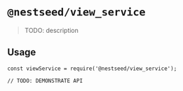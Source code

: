 # `@nestseed/view_service`

> TODO: description

## Usage

```
const viewService = require('@nestseed/view_service');

// TODO: DEMONSTRATE API
```
